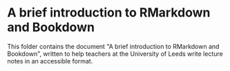 # A brief introduction to RMarkdown and Bookdown

This folder contains the document "A brief introduction to RMarkdown and Bookdown", written to help teachers at the University of Leeds write lecture notes in an accessible format.
